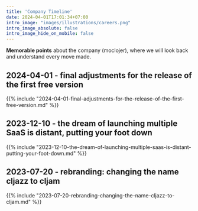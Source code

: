```yaml
---
title: 'Company Timeline'
date: 2024-04-01T17:01:34+07:00
intro_image: "images/illustrations/careers.png"
intro_image_absolute: false
intro_image_hide_on_mobile: false
---
```


**Memorable points** about the company (moclojer), where we will look back and understand every move made.

## 2024-04-01 - final adjustments for the release of the first free version

{{% include "2024-04-01-final-adjustments-for-the-release-of-the-first-free-version.md" %}}

## 2023-12-10 - the dream of launching multiple SaaS is distant, putting your foot down

{{% include "2023-12-10-the-dream-of-launching-multiple-saas-is-distant-putting-your-foot-down.md" %}}

## 2023-07-20 - rebranding: changing the name cljazz to cljam

{{% include "2023-07-20-rebranding-changing-the-name-cljazz-to-cljam.md" %}}
